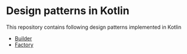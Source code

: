 # Design patterns in Kotlin

This repository contains following design patterns implemented in Kotlin

- [Builder](https://en.wikipedia.org/wiki/Builder_pattern)
- [Factory](https://en.wikipedia.org/wiki/Factory_method_pattern)
